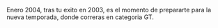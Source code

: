 Enero 2004, tras tu exito en 2003, es el momento de prepararte para la nueva temporada, donde correras en categoria GT.
